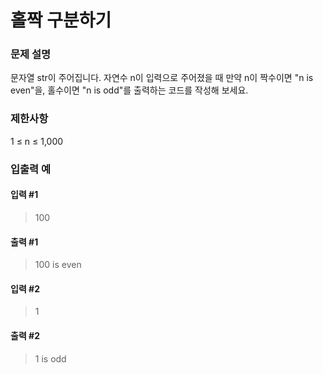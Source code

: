 # 홀짝 구분하기
### 문제 설명
문자열 str이 주어집니다.
자연수 n이 입력으로 주어졌을 때 만약 n이 짝수이면 "n is even"을, 홀수이면 "n is odd"를 출력하는 코드를 작성해 보세요.
### 제한사항
1 ≤ n ≤ 1,000
### 입출력 예
#### 입력 #1
> 100
#### 출력 #1
> 100 is even
#### 입력 #2
> 1
#### 출력 #2
> 1 is odd